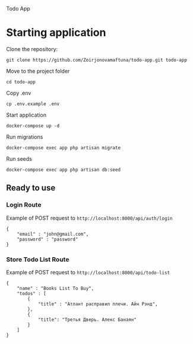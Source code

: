 Todo App

# Starting application

Clone the repository:

`git clone https://github.com/Zoirjonovamaftuna/todo-app.git todo-app`

Move to the project folder

`cd todo-app`

Copy .env

`cp .env.example .env`

Start application

`docker-compose up -d`

Run migrations

`docker-compose exec app php artisan migrate`

Run seeds

`docker-compose exec app php artisan db:seed`

## Ready to use

### Login Route

Example of POST request to `http://localhost:8000/api/auth/login`

    {
        "email" : "john@gmail.com",
        "password" : "password"
    }

### Store Todo List Route

Example of POST request to `http://localhost:8000/api/todo-list`

    {
        "name" : "Books List To Buy",
        "todos" : [
            {
                "title" : "Атлант расправил плечи. Айн Рэнд",
            },
            {
                "title": "Третья Дверь. Алекс Банаян"
            }
        ]
    }
